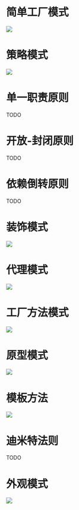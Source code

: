 
# 简单工厂模式

![](https://raw.githubusercontent.com/xinghalo/DesignPattern/master/01-简单工厂模式/简单工厂.png)


# 策略模式

![](https://raw.githubusercontent.com/xinghalo/DesignPattern/master/02-策略模式/策略模式.png)


# 单一职责原则

TODO

# 开放-封闭原则

TODO

# 依赖倒转原则

TODO

# 装饰模式

![](https://raw.githubusercontent.com/xinghalo/DesignPattern/master/06-装饰模式/装饰模式.png)

# 代理模式

![](https://raw.githubusercontent.com/xinghalo/DesignPattern/master/07-代理模式/代理模式.png)

# 工厂方法模式

![](https://raw.githubusercontent.com/xinghalo/DesignPattern/master/08-工厂方法模式/工厂方法.png)

# 原型模式

![](https://raw.githubusercontent.com/xinghalo/DesignPattern/master/09-原型模式/原型模式.png)

# 模板方法

![](https://raw.githubusercontent.com/xinghalo/DesignPattern/master/10-模板方法/模板方法.png)

# 迪米特法则

TODO

# 外观模式

![](https://raw.githubusercontent.com/xinghalo/DesignPattern/master/12-外观模式/外观模式.png)